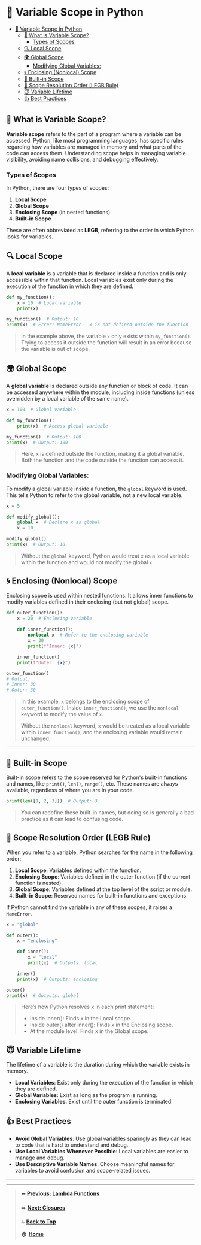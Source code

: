 # 🔄 Variable Scope in Python

- [🔄 Variable Scope in Python](#-variable-scope-in-python)
  - [📘 What is Variable Scope?](#-what-is-variable-scope)
    - [Types of Scopes](#types-of-scopes)
  - [🔍 Local Scope](#-local-scope)
  - [🌍 Global Scope](#-global-scope)
    - [Modifying Global Variables:](#modifying-global-variables)
  - [🌀 Enclosing (Nonlocal) Scope](#-enclosing-nonlocal-scope)
  - [🧰 Built-in Scope](#-built-in-scope)
  - [🔄 Scope Resolution Order (LEGB Rule)](#-scope-resolution-order-legb-rule)
  - [😇 Variable Lifetime](#-variable-lifetime)
  - [👍 Best Practices](#-best-practices)

## 📘 What is Variable Scope?

**Variable scope** refers to the part of a program where a variable can be accessed. Python, like most programming languages, has specific rules regarding how variables are managed in memory and what parts of the code can access them. Understanding scope helps in managing variable visibility, avoiding name collisions, and debugging effectively.

### Types of Scopes

In Python, there are four types of scopes:

1. **Local Scope**
2. **Global Scope**
3. **Enclosing Scope** (in nested functions)
4. **Built-in Scope**

These are often abbreviated as **LEGB**, referring to the order in which Python looks for variables.

## 🔍 Local Scope

A **local variable** is a variable that is declared inside a function and is only accessible within that function. Local variables exist only during the execution of the function in which they are defined.

```python
def my_function():
    x = 10  # Local variable
    print(x)

my_function()  # Output: 10
print(x)  # Error: NameError - x is not defined outside the function
```

> In the example above, the variable `x` only exists within `my_function()`. Trying to access it outside the function will result in an error because the variable is out of scope.

## 🌍 Global Scope

A **global variable** is declared outside any function or block of code. It can be accessed anywhere within the module, including inside functions (unless overridden by a local variable of the same name).

```python
x = 100  # Global variable

def my_function():
    print(x)  # Access global variable

my_function()  # Output: 100
print(x)  # Output: 100
```

> Here, `x` is defined outside the function, making it a global variable. Both the function and the code outside the function can access it.

### Modifying Global Variables:

To modify a global variable inside a function, the `global` keyword is used. This tells Python to refer to the global variable, not a new local variable.

```python
x = 5

def modify_global():
    global x  # Declare x as global
    x = 10

modify_global()
print(x)  # Output: 10
```

> Without the `global` keyword, Python would treat `x` as a local variable within the function and would not modify the global `x`.

## 🌀 Enclosing (Nonlocal) Scope

Enclosing scpoe is used within nested functions. It allows inner functions to modify variables defined in their enclosing (but not global) scope.

```python
def outer_function():
    x = 20  # Enclosing variable
    
    def inner_function():
        nonlocal x  # Refer to the enclosing variable
        x = 30
        print(f"Inner: {x}")

    inner_function()
    print(f"Outer: {x}")

outer_function()
# Output:
# Inner: 30
# Outer: 30
```

> In this example, `x` belongs to the enclosing scope of `outer_function()`. Inside `inner_function()`, we use the `nonlocal` keyword to modify the value of `x`.
>
> Without the `nonlocal` keyword, `x` would be treated as a local variable within `inner_function()`, and the enclosing variable would remain unchanged.

---

## 🧰 Built-in Scope

Built-in scope refers to the scope reserved for Python's built-in functions and names, like `print()`, `len()`, `range()`, etc. These names are always available, regardless of where you are in your code.

```python
print(len([1, 2, 3]))  # Output: 3
```

> You can redefine these built-in names, but doing so is generally a bad practice as it can lead to confusing code.

## 🔄 Scope Resolution Order (LEGB Rule)

When you refer to a variable, Python searches for the name in the following order:

1. **Local Scope**: Variables defined within the function.
2. **Enclosing Scope**: Variables defined in the outer function (if the current function is nested).
3. **Global Scope**: Variables defined at the top level of the script or module.
4. **Built-in Scope**: Reserved names for built-in functions and exceptions.

If Python cannot find the variable in any of these scopes, it raises a `NameError`.

```python
x = "global"

def outer():
    x = "enclosing"

    def inner():
        x = "local"
        print(x)  # Outputs: local

    inner()
    print(x)  # Outputs: enclosing

outer()
print(x)  # Outputs: global
```

> Here’s how Python resolves x in each print statement:
>
> - Inside inner(): Finds x in the Local scope.
> - Inside outer() after inner(): Finds x in the Enclosing scope.
> - At the module level: Finds x in the Global scope.

## 😇 Variable Lifetime

The lifetime of a variable is the duration during which the variable exists in memory.

- **Local Variables**: Exist only during the execution of the function in which they are defined.
- **Global Variables**: Exist as long as the program is running.
- **Enclosing Variables**: Exist until the outer function is terminated.

## 👍 Best Practices

- **Avoid Global Variables**: Use global variables sparingly as they can lead to code that is hard to understand and debug.
- **Use Local Variables Whenever Possible**: Local variables are easier to manage and debug.
- **Use Descriptive Variable Names**: Choose meaningful names for variables to avoid confusion and scope-related issues.

---

---

> ⬅️ **[Previous: Lambda Functions](./lambda-functions.md)**
>
> ➡️ **[Next: Closures](./closures.md)**
>
> 🔝 **[Back to Top](#-variable-scope-in-python)**
>
> 🏠 **[Home](../README.md)**
